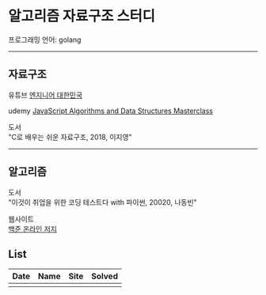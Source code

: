 # 알고리즘 자료구조 스터디

프로그래밍 언어: golang

---

## 자료구조

유튜브 [엔지니어 대한민국](https://www.youtube.com/user/damazzang/featured)

udemy [JavaScript Algorithms and Data Structures Masterclass](https://www.udemy.com/course/js-algorithms-and-data-structures-masterclass/)

도서  
"C로 배우는 쉬운 자료구조, 2018, 이지영"

---

## 알고리즘

도서  
"이것이 취업을 위한 코딩 테스트다 with 파이썬, 20020, 나동빈"

웹사이트  
[백준 온라인 저지](https://www.acmicpc.net/) 

## List

| Date | Name | Site | Solved |
| ---- | ---- | ---- | ------ |
|      |      |      |        |

